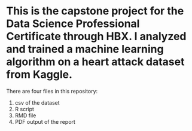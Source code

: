 # This is the capstone project for the Data Science Professional Certificate through HBX. I analyzed and trained a machine learning algorithm on a heart attack dataset from Kaggle.

There are four files in this repository:
1. csv of the dataset
2. R script
3. RMD file
4. PDF output of the report
